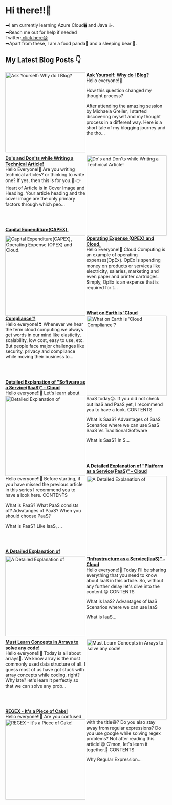 <html>
<link href="style.css" rel="stylesheet"></link>
<h1> Hi there!!👋</h1>
<p>➡I am currently learning Azure Cloud🖥 and Java ☕.<br>
➡Reach me out for help if needed<br>
  Twitter:<a href="https://twitter.com/LaasyaSetty"> click here😋</a><br>
➡Apart from these, I am a food panda🤤 and a sleeping bear 🐻.
</p>

## My Latest Blog Posts 👇

<!-- HASHNODE_BLOG:START -->
<p align="left">
<a href="https://laasyasettyblog.hashnode.dev/ask-yourself-why-do-i-blog" title="Ask Yourself: Why do I Blog?"><img src="https://cdn.hashnode.com/res/hashnode/image/upload/v1605427152584/ScchYbeEp.jpeg" alt="Ask Yourself: Why do I Blog?" width="250px" align="left" /></a>
<a href="https://laasyasettyblog.hashnode.dev/ask-yourself-why-do-i-blog" title="Ask Yourself: Why do I Blog?"><strong>Ask Yourself: Why do I Blog?</strong></a>
<br/> Hello everyone!💚

How this question changed my thought process?

After attending the amazing session by Michaela Greiler, I started discovering myself and my thought process in a different way. Here is a short tale of my blogging journey and the tho... </p> <br/> <br/>
<p align="left">
<a href="https://laasyasettyblog.hashnode.dev/dos-and-donts-while-writing-a-technical-article" title="Do's and Don'ts while Writing a Technical Article!"><img src="https://cdn.hashnode.com/res/hashnode/image/upload/v1605194532827/ocfu8IrZF.jpeg" alt="Do's and Don'ts while Writing a Technical Article!" width="250px" align="right" /></a>
<a href="https://laasyasettyblog.hashnode.dev/dos-and-donts-while-writing-a-technical-article" title="Do's and Don'ts while Writing a Technical Article!"><strong>Do's and Don'ts while Writing a Technical Article!</strong></a>
<br/> Hello Everyone!💚
Are you writing technical articles? or thinking to write one? If yes, then this is for you.🤗
👉 Heart of Article is in Cover Image and Heading.
Your article heading and the cover image are the only primary factors through which peo... </p> <br/> <br/>
<p align="left">
<a href="https://laasyasettyblog.hashnode.dev/capital-expenditurecapex-operating-expense-opex-and-cloud" title="Capital Expenditure(CAPEX), Operating Expense (OPEX) and Cloud."><img src="https://cdn.hashnode.com/res/hashnode/image/upload/v1605090908551/PuYJz6MP6.png" alt="Capital Expenditure(CAPEX), Operating Expense (OPEX) and Cloud." width="250px" align="left" /></a>
<a href="https://laasyasettyblog.hashnode.dev/capital-expenditurecapex-operating-expense-opex-and-cloud" title="Capital Expenditure(CAPEX), Operating Expense (OPEX) and Cloud."><strong>Capital Expenditure(CAPEX), Operating Expense (OPEX) and Cloud.</strong></a>
<br/> Hello Everyone!💝
Cloud Computing is an example of operating expenses(OpEx). OpEx is spending money on products or services like electricity, salaries, marketing and even paper and printer cartridges. Simply, OpEx is an expense that is required for t... </p> <br/> <br/>
<p align="left">
<a href="https://laasyasettyblog.hashnode.dev/what-on-earth-is-cloud-compliance" title="What on Earth is 'Cloud Compliance'?"><img src="https://cdn.hashnode.com/res/hashnode/image/upload/v1603544806278/Q4TNvhQx0.png" alt="What on Earth is 'Cloud Compliance'?" width="250px" align="right" /></a>
<a href="https://laasyasettyblog.hashnode.dev/what-on-earth-is-cloud-compliance" title="What on Earth is 'Cloud Compliance'?"><strong>What on Earth is 'Cloud Compliance'?</strong></a>
<br/> Hello everyone!❣
Whenever we hear the term cloud computing we always get words in our mind like elasticity, scalability, low cost, easy to use, etc. But people face major challenges like security, privacy and compliance while moving their business to... </p> <br/> <br/>
<p align="left">
<a href="https://laasyasettyblog.hashnode.dev/detailed-explanation-of-software-as-a-servicesaas-cloud" title="Detailed Explanation of "Software as a Service(SaaS)" - Cloud"><img src="https://cdn.hashnode.com/res/hashnode/image/upload/v1602676752007/JFcAgKqYC.png" alt="Detailed Explanation of "Software as a Service(SaaS)" - Cloud" width="250px" align="left" /></a>
<a href="https://laasyasettyblog.hashnode.dev/detailed-explanation-of-software-as-a-servicesaas-cloud" title="Detailed Explanation of "Software as a Service(SaaS)" - Cloud"><strong>Detailed Explanation of "Software as a Service(SaaS)" - Cloud</strong></a>
<br/> Hello everyone!!🤎
Let's learn about SaaS today😍. If you did not check out IaaS and PaaS yet, I recommend you to have a look.
CONTENTS

What is SaaS?
Advantages of SaaS
Scenarios where we can use SaaS
SaaS Vs Traditional Software

What is SaaS?
In S... </p> <br/> <br/>
<p align="left">
<a href="https://laasyasettyblog.hashnode.dev/a-detailed-explanation-of-platform-as-a-servicepaas-cloud" title="A Detailed Explanation of "Platform as a Service(PaaS)" - Cloud"><img src="https://cdn.hashnode.com/res/hashnode/image/upload/v1602563243770/hgqkIUqjO.png" alt="A Detailed Explanation of "Platform as a Service(PaaS)" - Cloud" width="250px" align="right" /></a>
<a href="https://laasyasettyblog.hashnode.dev/a-detailed-explanation-of-platform-as-a-servicepaas-cloud" title="A Detailed Explanation of "Platform as a Service(PaaS)" - Cloud"><strong>A Detailed Explanation of "Platform as a Service(PaaS)" - Cloud</strong></a>
<br/> Hello everyone!!💜
Before starting, if you have missed the previous article in this series I recommend you to have a look here.
CONTENTS

What is PaaS?
What PaaS consists of?
Advatanges of PaaS?
When you should choose PaaS?

What is PaaS?
Like IaaS, ... </p> <br/> <br/>
<p align="left">
<a href="https://laasyasettyblog.hashnode.dev/a-detailed-explanation-of-infrastructure-as-a-serviceiaas-cloud" title="A Detailed Explanation of "Infrastructure as a Service(IaaS)" - Cloud"><img src="https://cdn.hashnode.com/res/hashnode/image/upload/v1602501680901/Y0DY9SEue.png" alt="A Detailed Explanation of "Infrastructure as a Service(IaaS)" - Cloud" width="250px" align="left" /></a>
<a href="https://laasyasettyblog.hashnode.dev/a-detailed-explanation-of-infrastructure-as-a-serviceiaas-cloud" title="A Detailed Explanation of "Infrastructure as a Service(IaaS)" - Cloud"><strong>A Detailed Explanation of "Infrastructure as a Service(IaaS)" - Cloud</strong></a>
<br/> Hello everyone!💝
Today I'll be sharing everything that you need to know about IaaS in this article. So, without any further delay let's dive into the content.😋
CONTENTS

What is IaaS?
Advantages of IaaS
Scenarios where we can use IaaS

What is IaaS... </p> <br/> <br/>
<p align="left">
<a href="https://laasyasettyblog.hashnode.dev/must-learn-concepts-in-arrays-to-solve-any-code" title="Must Learn Concepts in Arrays to solve any code!"><img src="https://cdn.hashnode.com/res/hashnode/image/upload/v1600759378427/KxTr0l7EG.png" alt="Must Learn Concepts in Arrays to solve any code!" width="250px" align="right" /></a>
<a href="https://laasyasettyblog.hashnode.dev/must-learn-concepts-in-arrays-to-solve-any-code" title="Must Learn Concepts in Arrays to solve any code!"><strong>Must Learn Concepts in Arrays to solve any code!</strong></a>
<br/> Hello everyone!!💖
Today is all about arrays🤩. We know array is the most commonly used data structure of all. I guess most of us have got stuck with array concepts while coding, right? Why late? let's learn it perfectly so that we can solve any prob... </p> <br/> <br/>
<p align="left">
<a href="https://laasyasettyblog.hashnode.dev/regex-its-a-piece-of-cake" title="REGEX - It's a Piece of Cake!"><img src="https://cdn.hashnode.com/res/hashnode/image/upload/v1600942395560/MDQGlk_2r.png" alt="REGEX - It's a Piece of Cake!" width="250px" align="left" /></a>
<a href="https://laasyasettyblog.hashnode.dev/regex-its-a-piece-of-cake" title="REGEX - It's a Piece of Cake!"><strong>REGEX - It's a Piece of Cake!</strong></a>
<br/> Hello everyone!!💝
Are you confused with the title😅? Do you also stay away from regular expressions? Do you use google while solving regex problems? Not after reading this article!😋
C'mon, let's learn it together.🤗
CONTENTS

Why Regular Expression... </p> <br/> <br/>
<!-- HASHNODE_BLOG:END -->



